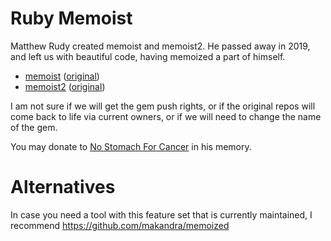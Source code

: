 # Ruby Memoist

Matthew Rudy created memoist and memoist2.  He passed away in 2019, and left us with beautiful code, having memoized a part of himself.

- [memoist](https://github.com/memoist/memoist) ([original](https://github.com/matthewrudy/memoist))
- [memoist2](https://github.com/memoist/memoist2) ([original](https://github.com/matthewrudy/memoist2))

I am not sure if we will get the gem push rights, or if the original repos will come back to life via current owners, or if we will need to change the name of the gem.

You may donate to [No Stomach For Cancer](https://www.justgiving.com/fundraising/inmemoryofmatthewjacobs) in his memory.

# Alternatives

In case you need a tool with this feature set that is currently maintained, I recommend https://github.com/makandra/memoized
